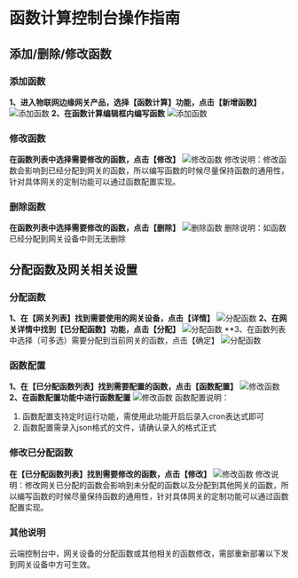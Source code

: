 # 函数计算控制台操作指南

## 添加/删除/修改函数

### 添加函数
**1、进入物联网边缘网关产品，选择【函数计算】功能，点击【新增函数】**
![添加函数](../../images/函数计算-1.png)
**2、在函数计算编辑框内编写函数**
![添加函数](../../images/函数计算-2.png)

### 修改函数
**在函数列表中选择需要修改的函数，点击【修改】**
![修改函数](../../images/函数计算-3.png)
修改说明：修改函数会影响到已经分配到网关的函数，所以编写函数的时候尽量保持函数的通用性，针对具体网关的定制功能可以通过函数配置实现。

### 删除函数
**在函数列表中选择需要修改的函数，点击【删除】**
![删除函数](../../images/函数计算-4.png)
删除说明：如函数已经分配到网关设备中则无法删除


## 分配函数及网关相关设置

### 分配函数
**1、在【网关列表】找到需要使用的网关设备，点击【详情】**
![分配函数](../../images/分配函数-1.png)
**2、在网关详情中找到【已分配函数】功能，点击【分配】**
![分配函数](../../images/分配函数-2.png)
**3、在函数列表中选择（可多选）需要分配到当前网关的函数，点击【确定】
![分配函数](../../images/分配函数-3.png)

### 函数配置
**1、在【已分配函数列表】找到需要配置的函数，点击【函数配置】**
![修改函数](../../images/分配函数-5.png)
**2、在函数配置功能中进行函数配置**
![修改函数](../../images/分配函数-6.png)
函数配置说明：
1. 函数配置支持定时运行功能，需使用此功能开启后录入cron表达式即可
2. 函数配置需录入json格式的文件，请确认录入的格式正式

### 修改已分配函数
**在【已分配函数列表】找到需要修改的函数，点击【修改】**
![修改函数](../../images/分配函数-4.png)
修改说明：修改网关已分配的函数会影响到未分配的函数以及分配到其他网关的函数，所以编写函数的时候尽量保持函数的通用性，针对具体网关的定制功能可以通过函数配置实现。

### 其他说明
云端控制台中，网关设备的分配函数或其他相关的函数修改，需部重新部署以下发到网关设备中方可生效。


